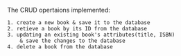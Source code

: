 The CRUD opertaions implemented:

    1. create a new book & save it to the database
    2. retieve a book by its ID from the database
    3. updating an existing book's attributes(title, ISBN) 
        & save the changes to the database
    4. delete a book from the database